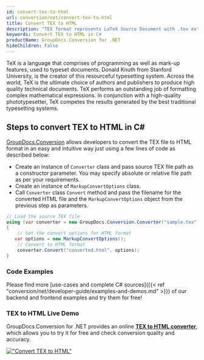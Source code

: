 ```yaml
---
id: convert-tex-to-html
url: conversion/net/convert-tex-to-html
title: Convert TEX to HTML
description: "TEX format represents LaTeX Source Document with .tex extension. Learn how to convert TEX to HTML file programmatically in C# language using GroupDocs.Conversion for .NET library."
keywords: Convert TEX to HTML in C#
productName: GroupDocs.Conversion for .NET
hideChildren: False
---
```


TeX is a language that comprises of programming as well as mark-up features, used to typeset documents. Donald Knuth from Stanford University, is the creator of this resourceful typesetting system. Across the world, TeX is the ultimate choice of authors and publishers to produce high quality technical documents. TeX performs an outstanding job of formatting complex mathematical expressions. In conjunction with a high-quality phototypesetter, TeX competes the results generated by the best traditional typesetting systems.

## Steps to convert TEX to HTML in C#

[GroupDocs.Conversion](https://products.groupdocs.com/conversion/net) allows developers to convert the TEX file to HTML format in an easy and intuitive way just using a few lines of code as described below:

* Create an instance of `Converter` class and pass source TEX file path as a constructor parameter. You may specify absolute or relative file path as per your requirements. 
* Create an instance of `MarkupConvertOptions` class.
* Call `Converter` class `Convert` method and pass the filename for the converted HTML file and the `MarkupConvertOptions` object from the previous step as parameters.

```csharp
// Load the source TEX file
using (var converter = new GroupDocs.Conversion.Converter("sample.tex"))
{
    // Set the convert options for HTML format
   var options = new MarkupConvertOptions();
    // Convert to HTML format
    converter.Convert("converted.html", options);
}
```

### Code Examples

Please find more [use-cases and complete C# sources]({{< ref "conversion/net/developer-guide/examples-and-demos.md" >}}) of our backend and frontend examples and try them for free!

### TEX to HTML Live Demo

GroupDocs.Conversion for .NET provides an online [**TEX to HTML converter**](https://products.groupdocs.app/conversion/tex-to-html), which allows you to try it for free and check conversion quality and accuracy.

[!["Convert TEX to HTML"](conversion/net/images/convert-to-html/convert-tex-to-html.png)](https://products.groupdocs.app/conversion/tex-to-html)